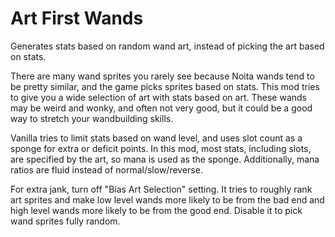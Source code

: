 # Art First Wands

Generates stats based on random wand art, instead of picking the art based on stats.

There are many wand sprites you rarely see because Noita wands tend to be pretty similar, and the game picks sprites based on stats. This mod tries to give you a wide selection of art with stats based on art. These wands may be weird and wonky, and often not very good, but it could be a good way to stretch your wandbuilding skills.

Vanilla tries to limit stats based on wand level, and uses slot count as a sponge for extra or deficit points. In this mod, most stats, including slots, are specified by the art, so mana is used as the sponge. Additionally, mana ratios are fluid instead of normal/slow/reverse.

For extra jank, turn off "Bias Art Selection" setting. It tries to roughly rank art sprites and make low level wands more likely to be from the bad end and high level wands more likely to be from the good end. Disable it to pick wand sprites fully random.
